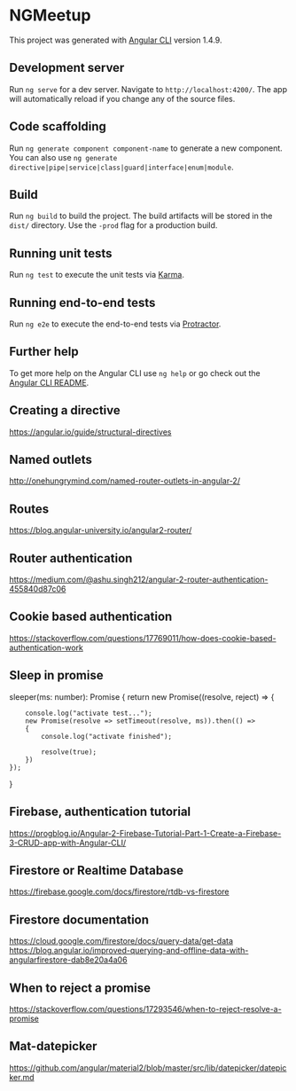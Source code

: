 # NGMeetup

This project was generated with [Angular CLI](https://github.com/angular/angular-cli) version 1.4.9.

## Development server

Run `ng serve` for a dev server. Navigate to `http://localhost:4200/`. The app will automatically reload if you change any of the source files.

## Code scaffolding

Run `ng generate component component-name` to generate a new component. You can also use `ng generate directive|pipe|service|class|guard|interface|enum|module`.

## Build

Run `ng build` to build the project. The build artifacts will be stored in the `dist/` directory. Use the `-prod` flag for a production build.

## Running unit tests

Run `ng test` to execute the unit tests via [Karma](https://karma-runner.github.io).

## Running end-to-end tests

Run `ng e2e` to execute the end-to-end tests via [Protractor](http://www.protractortest.org/).

## Further help

To get more help on the Angular CLI use `ng help` or go check out the [Angular CLI README](https://github.com/angular/angular-cli/blob/master/README.md).

## Creating a directive

https://angular.io/guide/structural-directives

## Named outlets

http://onehungrymind.com/named-router-outlets-in-angular-2/

## Routes

https://blog.angular-university.io/angular2-router/

## Router authentication

https://medium.com/@ashu.singh212/angular-2-router-authentication-455840d87c06

## Cookie based authentication

https://stackoverflow.com/questions/17769011/how-does-cookie-based-authentication-work

## Sleep in promise

  sleeper(ms: number): Promise<boolean> {
    return new Promise((resolve, reject) => {

        console.log("activate test...");
        new Promise(resolve => setTimeout(resolve, ms)).then(() =>
        {
            console.log("activate finished");
            
            resolve(true);
        })
    });
  }

## Firebase, authentication tutorial

https://progblog.io/Angular-2-Firebase-Tutorial-Part-1-Create-a-Firebase-3-CRUD-app-with-Angular-CLI/

## Firestore or Realtime Database

https://firebase.google.com/docs/firestore/rtdb-vs-firestore

## Firestore documentation

https://cloud.google.com/firestore/docs/query-data/get-data
https://blog.angular.io/improved-querying-and-offline-data-with-angularfirestore-dab8e20a4a06

## When to reject a promise

https://stackoverflow.com/questions/17293546/when-to-reject-resolve-a-promise

## Mat-datepicker

https://github.com/angular/material2/blob/master/src/lib/datepicker/datepicker.md